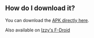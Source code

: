 ## How do I download it?

You can download the [APK directly here](https://github.com/mendhak/gpslogger/releases).

Also available on [Izzy's F-Droid](https://apt.izzysoft.de/fdroid/index/apk/com.mendhak.gpslogger)


